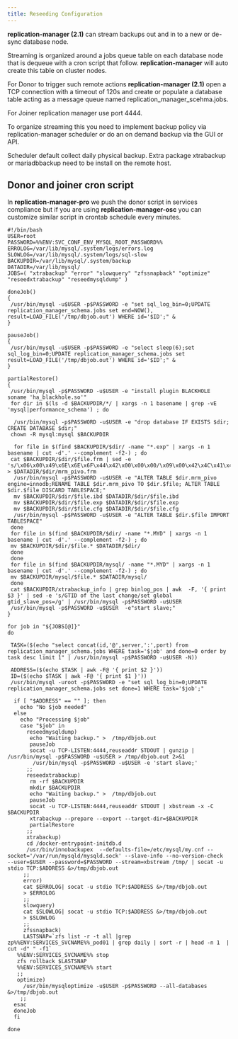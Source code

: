 ```yaml
---
title: Reseeding Configuration
---
```


**replication-manager (2.1)** can stream backups out and in to a new or de-sync database node.

Streaming is organized around a jobs queue table on each database node that is dequeue with a cron script that follow.
**replication-manager** will auto create this table on cluster nodes.

For Donor to trigger such remote actions **replication-manager (2.1)** open a TCP connection with a timeout of 120s and create or populate a database table acting as a message queue named replication_manager_scehma.jobs.

For Joiner replication manager use port 4444.

To organize streaming this you need to implement backup policy via replication-manager scheduler or do an on demand backup via the GUI or API.

Scheduler default collect daily physical backup. Extra package xtrabackup or mariadbbackup need to be install on the remote host.


## Donor and joiner cron script

In **replication-manager-pro** we push the donor script in services compliance but if you are using   **replication-manager-osc** you can customize similar script in crontab schedule every minutes.

```
#!/bin/bash
USER=root
PASSWORD=%%ENV:SVC_CONF_ENV_MYSQL_ROOT_PASSWORD%%  
ERROLOG=/var/lib/mysql/.system/logs/errors.log
SLOWLOG=/var/lib/mysql/.system/logs/sql-slow
BACKUPDIR=/var/lib/mysql/.system/backup
DATADIR=/var/lib/mysql/
JOBS=( "xtrabackup" "error" "slowquery" "zfssnapback" "optimize" "reseedxtrabackup" "reseedmysqldump" )

doneJob()
{
 /usr/bin/mysql -u$USER -p$PASSWORD -e "set sql_log_bin=0;UPDATE replication_manager_schema.jobs set end=NOW(), result=LOAD_FILE('/tmp/dbjob.out') WHERE id='$ID';" &
}

pauseJob()
{
 /usr/bin/mysql -u$USER -p$PASSWORD -e "select sleep(6);set sql_log_bin=0;UPDATE replication_manager_schema.jobs set result=LOAD_FILE('/tmp/dbjob.out') WHERE id='$ID';" &
}

partialRestore()
{
 /usr/bin/mysql -p$PASSWORD -u$USER -e "install plugin BLACKHOLE soname 'ha_blackhole.so'"
 for dir in $(ls -d $BACKUPDIR/*/ | xargs -n 1 basename | grep -vE 'mysql|performance_schema') ; do

  /usr/bin/mysql -p$PASSWORD -u$USER -e "drop database IF EXISTS $dir; CREATE DATABASE $dir;"
 chown -R mysql:mysql $BACKUPDIR

  for file in $(find $BACKUPDIR/$dir/ -name "*.exp" | xargs -n 1 basename | cut -d'.' --complement -f2-) ; do
 cat $BACKUPDIR/$dir/$file.frm | sed -e 's/\x06\x00\x49\x6E\x6E\x6F\x44\x42\x00\x00\x00/\x09\x00\x42\x4C\x41\x43\x4B\x48\x4F\x4C\x45/g' > $DATADIR/$dir/mrm_pivo.frm
  /usr/bin/mysql -p$PASSWORD -u$USER -e "ALTER TABLE $dir.mrm_pivo  engine=innodb;RENAME TABLE $dir.mrm_pivo TO $dir.$file; ALTER TABLE $dir.$file DISCARD TABLESPACE;"
  mv $BACKUPDIR/$dir/$file.ibd $DATADIR/$dir/$file.ibd
  mv $BACKUPDIR/$dir/$file.exp $DATADIR/$dir/$file.exp
  mv $BACKUPDIR/$dir/$file.cfg $DATADIR/$dir/$file.cfg
  /usr/bin/mysql -p$PASSWORD -u$USER -e "ALTER TABLE $dir.$file IMPORT TABLESPACE"
 done  
 for file in $(find $BACKUPDIR/$dir/ -name "*.MYD" | xargs -n 1 basename | cut -d'.' --complement -f2-) ; do
 mv $BACKUPDIR/$dir/$file.* $DATADIR/$dir/
 done
 done
 for file in $(find $BACKUPDIR/mysql/ -name "*.MYD" | xargs -n 1 basename | cut -d'.' --complement -f2-) ; do
 mv $BACKUPDIR/mysql/$file.* $DATADIR/mysql/
 done
 cat $BACKUPDIR/xtrabackup_info | grep binlog_pos | awk  -F, '{ print $3 }' | sed -e 's/GTID of the last change/set global gtid_slave_pos=/g' | /usr/bin/mysql -p$PASSWORD -u$USER   
 /usr/bin/mysql -p$PASSWORD -u$USER  -e"start slave;"  
}

for job in "${JOBS[@]}"
do

 TASK=($(echo "select concat(id,'@',server,':',port) from replication_manager_schema.jobs WHERE task='$job' and done=0 order by task desc limit 1" | /usr/bin/mysql -p$PASSWORD -u$USER -N))

 ADDRESS=($(echo $TASK | awk -F@ '{ print $2 }'))
 ID=($(echo $TASK | awk -F@ '{ print $1 }'))
 /usr/bin/mysql -uroot -p$PASSWORD -e "set sql_log_bin=0;UPDATE replication_manager_schema.jobs set done=1 WHERE task='$job';"

  if [ "$ADDRESS" == "" ]; then
    echo "No $job needed"
  else
    echo "Processing $job"
    case "$job" in
      reseedmysqldump)
       echo "Waiting backup." >  /tmp/dbjob.out
       pauseJob
       socat -u TCP-LISTEN:4444,reuseaddr STDOUT | gunzip | /usr/bin/mysql -p$PASSWORD -u$USER > /tmp/dbjob.out 2>&1
        /usr/bin/mysql -p$PASSWORD -u$USER -e 'start slave;'
      ;;
      reseedxtrabackup)
       rm -rf $BACKUPDIR
       mkdir $BACKUPDIR
       echo "Waiting backup." >  /tmp/dbjob.out
       pauseJob
       socat -u TCP-LISTEN:4444,reuseaddr STDOUT | xbstream -x -C $BACKUPDIR
       xtrabackup --prepare --export --target-dir=$BACKUPDIR
       partialRestore
      ;;
      xtrabackup)
      cd /docker-entrypoint-initdb.d
      /usr/bin/innobackupex  --defaults-file=/etc/mysql/my.cnf --socket='/var/run/mysqld/mysqld.sock' --slave-info --no-version-check  --user=$USER --password=$PASSWORD --stream=xbstream /tmp/ | socat -u stdio TCP:$ADDRESS &>/tmp/dbjob.out
     ;;
     error)
     cat $ERROLOG| socat -u stdio TCP:$ADDRESS &>/tmp/dbjob.out
     > $ERROLOG
     ;;
     slowquery)
     cat $SLOWLOG| socat -u stdio TCP:$ADDRESS &>/tmp/dbjob.out
     > $SLOWLOG
     ;;
     zfssnapback)
     LASTSNAP=`zfs list -r -t all |grep zp%%ENV:SERVICES_SVCNAME%%_pod01 | grep daily | sort -r | head -n 1  | cut -d" " -f1`
   %%ENV:SERVICES_SVCNAME%% stop
   zfs rollback $LASTSNAP
   %%ENV:SERVICES_SVCNAME%% start
   ;;
   optimize)
     /usr/bin/mysqloptimize -u$USER -p$PASSWORD --all-databases &>/tmp/dbjob.out
    ;;
  esac
  doneJob
  fi

done
```
